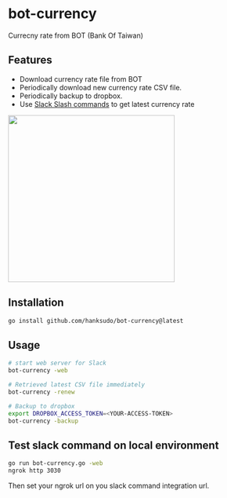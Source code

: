 # bot-currency

Currecny rate from BOT (Bank Of Taiwan)

## Features

- Download currency rate file from BOT
- Periodically download new currency rate CSV file.
- Periodically backup to dropbox.
- Use [Slack Slash commands](https://api.slack.com/interactivity/slash-commands) to get latest currency rate

<img src="./screenshots/slash_command.png" width="340">

## Installation

```bash
go install github.com/hanksudo/bot-currency@latest
```

## Usage

```bash
# start web server for Slack
bot-currency -web

# Retrieved latest CSV file immediately
bot-currency -renew

# Backup to dropbox
export DROPBOX_ACCESS_TOKEN=<YOUR-ACCESS-TOKEN>
bot-currency -backup
```

## Test slack command on local environment

```bash
go run bot-currency.go -web
ngrok http 3030
```

Then set your ngrok url on you slack command integration url.
